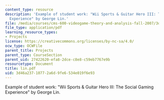 ```yaml
---
content_type: resource
description: 'Example of student work: "Wii Sports & Guitar Hero III: The Social Gaming
  Experience" by George Lin.'
file: /media/courses/cms-600-videogame-theory-and-analysis-fall-2007/3d46a23710772a6d9fe6534e019f6e93_lin.pdf
file_type: application/pdf
learning_resource_types:
- Projects
license: https://creativecommons.org/licenses/by-nc-sa/4.0/
ocw_type: OCWFile
parent_title: Projects
parent_type: CourseSection
parent_uid: 27422620-efa8-2dce-c8e8-c59eb7767e9b
resourcetype: Document
title: lin.pdf
uid: 3d46a237-1077-2a6d-9fe6-534e019f6e93
---
```

Example of student work: "Wii Sports & Guitar Hero III: The Social Gaming Experience" by George Lin.